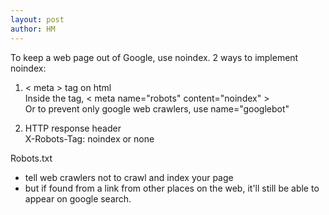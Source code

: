 ```yaml
---
layout: post
author: HM
---
```


To keep a web page out of Google, use noindex. 
2 ways to implement noindex:

1. < meta > tag on html
<br> Inside the <head> tag,
< meta name="robots" content="noindex" >
<br> Or to prevent only google web crawlers, use name="googlebot"

2. HTTP response header
<br> X-Robots-Tag: noindex or none

Robots.txt
- tell web crawlers not to crawl and index your page
- but if found from a link from other places on the web, it'll still be able to appear on google search.
